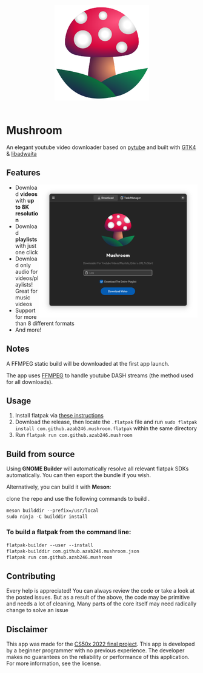 <p align="center">
  <img src="https://raw.githubusercontent.com/azab246/Mushroom/Main/src/res/Mushroom.svg" height="250px" vspace="20px" alt="Mushroom logo">
</p>
 
# Mushroom 
An elegant youtube video downloader based on [pytube](https://github.com/pytube/pytube) and built with [GTK4](https://github.com/GNOME/pygobject) & [libadwaita](https://gitlab.gnome.org/GNOME/libadwaita)

## Features
<img src="https://raw.githubusercontent.com/azab246/Mushroom/Main/Screenshots/01-dark-prealpha.png" height="350px" align="right" alt="Main menu screenshot">

- Download __videos__ with __up to 8K resolution__
- Download __playlists__ with just one click
- Download only audio for videos/playlists! Great for music videos
- Support for more than 8 different formats
- And more!

## Notes
A FFMPEG static build will be downloaded at the first app launch.

The app uses [FFMPEG](https://ffmpeg.org/) to handle youtube DASH streams (the method used for all downloads).

## Usage
1. Install flatpak via [these instructions](https://flatpak.org/setup/)
2. Download the release, then locate the `.flatpak` file and run `sudo flatpak install com.github.azab246.mushroom.flatpak` within the same directory
3. Run `flatpak run com.github.azab246.mushroom`

## Build from source

Using __GNOME Builder__ will automatically resolve all relevant flatpak SDKs automatically. You can then export the bundle if you wish.

Alternatively, you can build it with __Meson__:

 clone the repo and use the following commands to build .

    meson builddir --prefix=/usr/local
    sudo ninja -C builddir install

### To build a flatpak from the command line:


    flatpak-builder --user --install 
    flatpak-builddir com.github.azab246.mushroom.json
    flatpak run com.github.azab246.mushroom

## Contributing

Every help is appreciated! You can always review the code or take a look at the posted issues. But as a result of the above, the code may be primitive and needs a lot of cleaning, Many parts of the core itself may need radically change to solve an issue

## Disclaimer
This app was made for the [CS50x 2022 final project](https://cs50.harvard.edu/x/2022/).
This app is developed by a beginner programmer with no previous experience. The developer makes no guarantees on the reliability or performance of this application. For more information, see the license.
